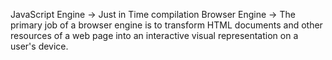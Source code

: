 JavaScript Engine -> Just in Time compilation
    Browser Engine -> The primary job of a browser engine is to transform HTML documents and other resources of a web page into an interactive visual representation on a user's device.